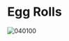 # Egg Rolls
![040100](https://user-images.githubusercontent.com/50277379/140743669-f6fa391a-d229-43c8-87b0-17257f94def6.jpg)

